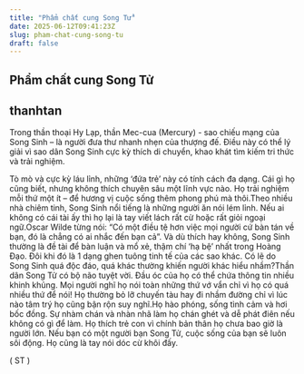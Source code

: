 ```yaml
---
title: "Phẩm chất cung Song Tử"
date: 2025-06-12T09:41:23Z
slug: pham-chat-cung-song-tu
draft: false
---
```


## Phẩm chất cung Song Tử

## thanhtan

Trong thần thoại Hy Lạp, thần Mec-cua (Mercury) - sao chiếu mạng của Song Sinh – là người đưa thư nhanh nhẹn của thượng đế. Điều này có thể lý giải vì sao dân Song Sinh cực kỳ thích di chuyển, khao khát tìm kiếm tri thức và trải nghiệm.


Tò mò và cực kỳ láu lỉnh, những ‘đứa trẻ’ này có tính cách đa dạng. Cái gì họ cũng biết, nhưng không thích chuyên sâu một lĩnh vực nào. Họ trải nghiệm mỗi thứ một ít – để hương vị cuộc sống thêm phong phú mà thôi.Theo nhiều nhà chiêm tinh, Song Sinh nổi tiếng là những người ăn nói lém lỉnh. Nếu ai không có cái tài ấy thì họ lại là tay viết lách rất cừ hoặc rất giỏi ngoại ngữ.Oscar Wilde từng nói: “Có một điều tệ hơn việc mọi người cứ bàn tán về bạn, đó là chẳng có ai nhắc đến bạn cả”. Và dù thích hay không, Song Sinh thường là đề tài để bàn luận và mổ xẻ, thậm chí ‘hạ bệ’ nhất trong Hoàng Đạo. Đôi khi đó là 1 dạng ghen tuông tinh tế của các sao khác. Có lẽ do Song Sinh quá độc đáo, quá khác thường khiến người khác hiểu nhầm?Thần dân Song Tử có bộ não tuyệt vời. Đầu óc của họ có thể chứa thông tin nhiều khinh khủng. Mọi người nghĩ họ nói toàn những thứ vớ vẩn chỉ vì họ có quá nhiều thứ để nói! Họ thường bỏ lỡ chuyến tàu hay đi nhầm đường chỉ vì lúc nào tâm trý họ cũng bận rộn suy nghĩ.Họ hào phóng, sống tình cảm và hơi bốc đồng. Sự nhàm chán và nhàn nhã làm họ chán ghét và dễ phát điên nếu không có gì để làm. Họ thích trẻ con vì chính bản thân họ chưa bao giờ là người lớn. Nếu bạn có một người bạn Song Tử, cuộc sống của bạn sẽ luôn sôi động. Họ cũng là tay nói dóc cừ khôi đấy.


( ST )​
​